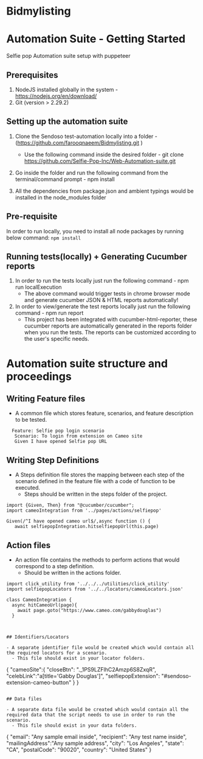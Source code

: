 # Bidmylisting

[](https://raw.githubusercontent.com/patheard/cucumber-puppeteer/master/test/screenshots/ref/cucumber-puppeteer-full.png)

# Automation Suite - Getting Started

Selfie pop Automation suite setup with puppeteer

## Prerequisites

1. NodeJS installed globally in the system - https://nodejs.org/en/download/
2. Git (version > 2.29.2)

## Setting up the automation suite

1. Clone the Sendoso test-automation locally into a folder - (https://github.com/farooqnaeem/Bidmylisting.git
)
   - Use the following command inside the desired folder - git clone https://github.com/Selfie-Pop-Inc/Web-Automation-suite.git

2. Go inside the folder and run the following command from the terminal/command prompt - npm install
3. All the dependencies from package.json and ambient typings would be installed in the node_modules folder

## Pre-requisite

In order to run locally, you need to install all node packages by running below command:
`npm install`

## Running tests(locally) + Generating Cucumber reports

1. In order to run the tests locally just run the following command - npm run localExecution
   - The above command would trigger tests in chrome browser mode and generate cucumber JSON & HTML reports automatically!
2. In order to view/generate the test reports locally just run the following command - npm run report
   - This project has been integrated with cucumber-html-reporter, these cucumber reports are automatically generated in the reports folder when you run the tests. The reports can be customized according to the user's specific needs.

# Automation suite structure and proceedings

## Writing Feature files

- A common file which stores feature, scenarios, and feature description to be tested.

```@login
  Feature: Selfie pop login scenario
   Scenario: To login from extension on Cameo site
   Given I have opened Selfie pop URL

```

## Writing Step Definitions

- A Steps definition file stores the mapping between each step of the scenario defined in the feature file with a code of function to be executed.
  - Steps should be written in the steps folder of the project.

```
import {Given, Then} from "@cucumber/cucumber";
import cameoIntegration from '../pages/actions/selfiepop'

Given(/^I have opened cameo url$/,async function () {
   await selfiepopIntegration.hitselfiepopUrl(this.page)

```

## Action files

- An action file contains the methods to perform actions that would correspond to a step definition.
  - Should be written in the actions folder.

```
import click_utility from '../../../utilities/click_utility'
import selfiepopLocators from '../../locators/cameoLocators.json'

class CameoIntegration {
  async hitCameoUrl(page){
    await page.goto("https://www.cameo.com/gabbydouglas")
  }



## Identifiers/Locators

- A separate identifier file would be created which would contain all the required locators for a scenario.
  - This file should exist in your locator folders.

```
{
  "cameoSite":{
    "closeBtn": "._1PS9LZFlhC2Amzp6S8ZxqR",
    "celebLink":"a[title='Gabby Douglas']",
    "selfiepopExtension": "#sendoso-extension-cameo-button"
  }
}
```

## Data files

- A separate data file would be created which would contain all the required data that the script needs to use in order to run the scenario.
  - This file should exist in your data folders.

```
{
    "email": "Any sample email inside",
    "recipient": "Any test name inside",
    "mailingAddress":"Any sample address",
    "city": "Los Angeles",
    "state": "CA",
    "postalCode": "90020",
    "country": "United States"
}
```
